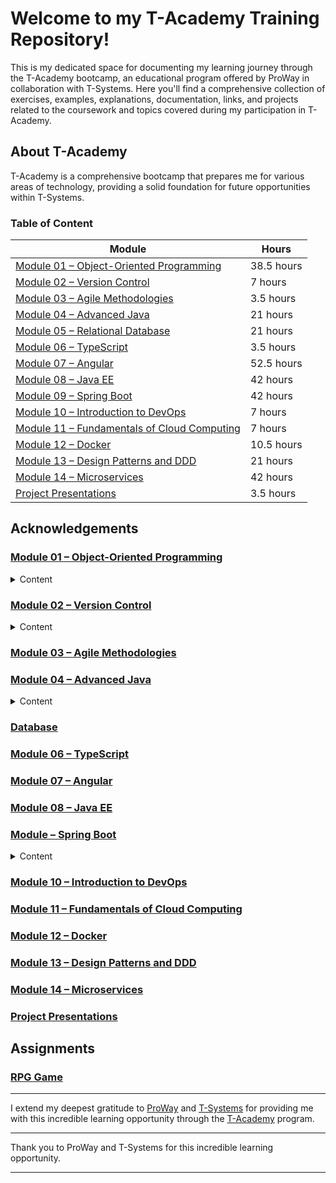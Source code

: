 # Welcome to my T-Academy Training Repository!

This is my dedicated space for documenting my learning journey through the T-Academy bootcamp, an educational program offered by ProWay in collaboration with T-Systems. Here you'll find a comprehensive collection of exercises, examples, explanations, documentation, links, and projects related to the coursework and topics covered during my participation in T-Academy.

## About T-Academy

T-Academy is a comprehensive bootcamp that prepares me for various areas of technology, providing a solid foundation for future opportunities within T-Systems.

### Table of Content
| Module                                                    | Hours                                         |
|-----------------------------------------------------------|-----------------------------------------------|
| [Module 01 – Object-Oriented Programming](#module-01)     | 38.5 hours                                    |
| [Module 02 – Version Control](#module-02)                 | 7 hours                                       |
| [Module 03 – Agile Methodologies](#module-03)             | 3.5 hours                                     |
| [Module 04 – Advanced Java](#module-04)                   | 21 hours                                      |
| [Module 05 – Relational Database](#module-05)             | 21 hours                                      |
| [Module 06 – TypeScript](#module-06)                      | 3.5 hours                                     |
| [Module 07 – Angular](#module-07)                         | 52.5 hours                                    |
| [Module 08 – Java EE](#module-08)                         | 42 hours                                      |
| [Module 09 – Spring Boot](#module-09)                     | 42 hours                                      |
| [Module 10 – Introduction to DevOps](#module-10)          | 7 hours                                       |
| [Module 11 – Fundamentals of Cloud Computing](#module-11) | 7 hours                                       |
| [Module 12 – Docker](#module-12)                          | 10.5 hours                                    |
| [Module 13 – Design Patterns and DDD](#module-13)         | 21 hours                                      |
| [Module 14 – Microservices](#module-14)                   | 42 hours                                      |
| [Project Presentations](#project-presentations)           | 3.5 hours                                     |

## Acknowledgements

[//]: # (### <a href="https://github.com/thealexcesar/T-Academy/tree/main/java/src/oop" id="module-01">Module 01 – Object-Oriented Programming</a></h3>)
### <a href="#" id="module-01">Module 01 – Object-Oriented Programming</a></h3>

<details><summary>Content</summary>

- [X] Programming Paradigms
  <details>

    - Procedural Programming: Focuses on procedures or routines.
    - Object-Oriented Programming (OOP): Focuses on objects that contain data and methods.

  </details>

- [X] Class diagrams
  <details>
  <summary>Details</summary>

    - Classes: Represented by rectangles with three compartments (name, attributes, methods).
    - Relationships:
        - Association: A "uses-a" relationship.
        - Aggregation: A "has-a" relationship, parts can exist independently.
        - Composition: A "contains-a" relationship, parts cannot exist independently.
  </details>

- [X] Abstraction
  <details>
  <summary>Details</summary>

    - Concept: Hiding complex implementation details and showing only the essential features of an object.
  </details>

- [X] Classes
  <details>
  <summary>Details</summary>

    - Concept: Blueprint for objects. Defines the data and behavior that objects can have.
  </details>

- [X] Objects
  <details>
  <summary>Details</summary>

    - Instance: A unique occurrence of a class. Has its own set of data and methods.
  </details>

- [X] Encapsulation
  <details>
  <summary>Details</summary>

    - Concept: Bundling the data (attributes) and methods (functions) that operate on the data into a single unit (class).
  </details>

- [X] Inheritance
  <details>
  <summary>Details</summary>

    - Concept: Mechanism where a new class (derived or child class) is created from an existing class (base or parent class).
  </details>

- [X] Polymorphism
  <details>
  <summary>Details</summary>

    - Concept: Ability of an object to take on many forms. Allows methods to be defined in multiple ways.
  </details>

- [X] ENUM
  <details>
  <summary>Details</summary>

    - Concept: Special class that represents a group of constants (unchangeable variables).
  </details>

- [X] Interfaces
  <details>
  <summary>Details</summary>

    - Concept: Blueprint of a class. Specifies a set of methods that a class must implement.
  </details>

- [X] OOP Concepts
  <details>
  <summary>Details</summary>

    - Coupling: Degree of dependency between classes or modules.
    - Cohesion: Degree to which elements inside a module belong together.
    - Association: Relationship between classes where one class uses the functionalities of another.
    - Aggregation: "Has-a" relationship where one class contains references to another class.
    - Composition: "Contains-a" relationship where one class contains objects of another class.
  </details>

- [X] SOLID Principles
  <details>
  <summary>Details</summary>

    - Single Responsibility Principle (SRP): A class should have only one reason to change.
    - Open/Closed Principle (OCP): Software entities (classes, modules, functions) should be open for extension, but closed for modification.
    - Liskov Substitution Principle (LSP): Objects of a superclass should be replaceable with objects of its subclasses without affecting the functionality.
    - Interface Segregation Principle (ISP): Clients should not be forced to depend on interfaces they do not use.
    - Dependency Inversion Principle (DIP): High-level modules should not depend on low-level modules. Both should depend on abstractions.
  </details>

</details>

### [Module 02 – Version Control](#module-02)

<details><summary>Content</summary>

- [X] Git
  <details>
  <summary>Details</summary>

    - Installation and Configuration of Git
    - Repository Creation
    - Basic Commands
        - git init
        - git add
        - git commit
        - git status
        - git diff
        - git reset
        - git log
    - Branches and Workflow
        - Branch Creation
        - Branch Merging
        - Conflict Resolution
        - Git Flow
    - Advanced Commands
        - git rebase
        - git cherry-pick
        - git reset
        - git bisect
    - Hooks
    - Ignoring Files and Directories
    - Working with Submodules
  </details>

- [X] GitHub
  <details>
  <summary>Details</summary>

    - What is GitHub
    - Account Creation
    - SSH Key Configuration
    - Remote Repository Creation
    - Repository Cloning
    - Linking Local Repository to Remote
    - Monorepo vs Multi-repo
    - Team Collaboration
        - Collaboration on Projects with GitHub
        - Issues
        - Pull Requests and Code Review
        - Team Conflict Resolution
        - Protected Branches
    - GitHub Flow
    - GitHub Projects
    - GitHub Organizations
    - Template Repositories
  </details>

</details>


### [Module 03 – Agile Methodologies](#module-03---agile-methodologies)
[//]: # (TODO)

[//]: # (### <a href="#module-04" id="module-04">Module 04 – Advanced Java</a>)
### <a href="#" id="module-04">Module 04 – Advanced Java</a>

<details><summary>Content</summary>

- [X] Collections
  <details>
  <summary>Details</summary>
    
    - Framework for storing and manipulating groups of objects.
  </details>

- [X] Lambda Functions
  <details>
  <summary>Details</summary>
    
    - Feature for creating anonymous functions and implementing functional interfaces.
  </details>

- [X] Annotations
  <details>
  <summary>Details</summary>
    - Metadata added to Java code to provide data about the program.
  </details>

- [X] Generics
  <details>
  <summary>Details</summary>
    - Feature for defining classes, interfaces, and methods with type parameters.
  </details>

- [X] Working with Dates
  <details>
  <summary>Details</summary>
    - Handling date and time using `java.time` package.
  </details>

- [X] Exceptions and Error Handling
  <details>
  <summary>Details</summary>
    - Techniques for handling runtime errors and defining custom exceptions.
  </details>

- [X] Functional Programming and Lambda Expressions
  <details>
  <summary>Details</summary>
    - Concepts and techniques for functional programming using lambda expressions.
  </details>

- [X] Threads
  <details>
  <summary>Details</summary>

    - **Parallel Programming**
      <details>
      <summary>Details</summary>
        - Technique for performing multiple tasks simultaneously.
      </details>

    - **Concurrent Programming**
      <details>
      <summary>Details</summary>
        - Technique for managing multiple tasks that may interact with each other.
      </details>

  </details>

</details>

### <a href="https://github.com/thealexcesar/database">Database</a>

### [Module 06 – TypeScript](#module-06---typescript)

[//]: # (TODO)
### [Module 07 – Angular](#module-07---angular)

[//]: # (TODO)
### [Module 08 – Java EE](#module-08---java-ee)

[//]: # (TODO)

[//]: # (### <a href="https://github.com/thealexcesar/T-Academy/tree/main/spring-boot" id="module-09">Module – Spring Boot</a>)
### <a href="#" id="module-09">Module – Spring Boot</a>

<details><summary>Content</summary>

- [ ] Environment Setup
  <details>
  <summary>Details</summary>

    - Concept: The process of preparing your development environment to build and run Spring Boot applications.
    - Steps: Install Java, set up IDE (e.g., IntelliJ IDEA), and configure necessary plugins.
  </details>

- [ ] Maven
  <details>
  <summary>Details</summary>

    - Concept: A build automation tool used for Java projects, which simplifies the build process.
    - Features: Dependency management, project configuration, and build lifecycle management.
  </details>

- [ ] Spring Initializr
  <details>
  <summary>Details</summary>

    - Concept: A web-based tool provided by Spring to quickly bootstrap a new Spring Boot project.
    - Usage: Select dependencies, generate project, and download the ready-to-use project structure.
  </details>

- [ ] Understanding Project Structure
  <details>
  <summary>Details</summary>

    - Concept: Comprehending the orfganization of files and directories in a Spring Boot project.
    - Components: `src/main/java`, `src/main/resources`, `src/test/java`, application properties.
  </details>

- [ ] DevTools
  <details>
  <summary>Details</summary>

    - Concept: A Spring Boot module that provides tools for improving the development experience.
    - Features: Automatic restart, live reload, and configurations for better development workflow.
  </details>

- [ ] Spring Data
  <details>
  <summary>Details</summary>

    - Concept: A module of Spring that simplifies database access and integrates with various data storage technologies.
    - Features: Repositories, query methods, and data access abstractions.
  </details>

- [ ] Models
  <details>
  <summary>Details</summary>

    - Concept: Java classes that represent the structure of data in your application.
    - Usage: Define fields, getters, setters, and any necessary annotations (e.g., `@Entity`).
  </details>

- [ ] Repositories
  <details>
  <summary>Details</summary>

    - Concept: Interfaces that provide CRUD operations for your entities.
    - Usage: Extend `JpaRepository`, `CrudRepository`, or other Spring Data interfaces.
  </details>

- [ ] Services
  <details>
  <summary>Details</summary>

    - Concept: Classes that contain business logic and interact with repositories.
    - Usage: Annotate with `@Service` and implement methods to process data and handle business rules.
  </details>

- [ ] Controllers
  <details>
  <summary>Details</summary>

    - Concept: Classes that handle HTTP requests and map them to service methods.
    - Usage: Annotate with `@RestController`, define request mappings, and return responses.
  </details>

- [ ] Bean Validation
  <details>
  <summary>Details</summary>

    - Concept: Ensuring the correctness of data before processing it.
    - Usage: Use `javax.validation` annotations like `@NotNull`, `@Size`, `@Email` in your models.
  </details>

- [ ] Spring Cache
  <details>
  <summary>Details</summary>

    - Concept: A mechanism to improve performance by storing frequently accessed data in memory.
    - Usage: Enable caching with `@EnableCaching` and use `@Cacheable`, `@CacheEvict` annotations.
  </details>

- [ ] Spring Security
  <details>
  <summary>Details</summary>

    - Concept: A framework for securing Spring applications.
    - Features: Authentication, authorization, and security configuration.
  </details>

- [ ] Test-Driven Development (TDD)
  <details>
  <summary>Details</summary>

    - Concept: A software development approach where tests are written before the code they are testing.
    - Benefits: Ensures code quality, prevents bugs, and promotes good design practices.
  </details>

    - JUnit
      <details>
      <summary>Details</summary>

        - Concept: A framework for writing and running tests in Java.
        - Features: Annotations like `@Test`, assertion methods, and test runners.
      </details>

    - Mockito
      <details>
      <summary>Details</summary>

        - Concept: A framework for creating mock objects in unit tests.
        - Usage: Mock dependencies, define behavior, and verify interactions.
      </details>

    - Unit Tests
      <details>
      <summary>Details</summary>

        - Concept: Tests that verify the functionality of a specific section of code, usually a method.
        - Benefits: Isolate code for testing, ensure correctness, and facilitate refactoring.
      </details>

- [ ] Documenting the API with Swagger
  <details>
  <summary>Details</summary>

    - Concept: A tool for generating interactive API documentation.
    - Usage: Integrate `springfox-swagger2` and `springfox-swagger-ui` to generate and view API docs.
  </details>

- [ ] Building the Application
  </details>

[//]: # (TODO)
### [Module 10 – Introduction to DevOps](#module-10---introduction-to-devops)

[//]: # (TODO)
### [Module 11 – Fundamentals of Cloud Computing](#module-11---fundamentals-of-cloud-computing)

[//]: # (TODO)
### [Module 12 – Docker](#module-12---docker)

[//]: # (TODO)
### [Module 13 – Design Patterns and DDD](#module-13---design-patterns-and-ddd)

[//]: # (TODO)
### [Module 14 – Microservices](#module-14---microservices)

[//]: # (TODO)
### [Project Presentations](#project-presentations)

[//]: # (TODO)
## Assignments

### [RPG Game](https://github.com/thealexcesar/T-Academy/tree/main/src/assignments)

---

I extend my deepest gratitude to [ProWay](https://www.proway.com.br) and [T-Systems](https://www.t-systems.com) for providing me with this incredible learning opportunity through the
[T-Academy]([https://www.t-academy.com](https://www.proway.com.br/blog/t-academy-uma-jornada-para-moldar-o-futuro-digital-com-a-t-systems-e-ready-proway)) program.

---

Thank you to ProWay and T-Systems for this incredible learning opportunity.

---
